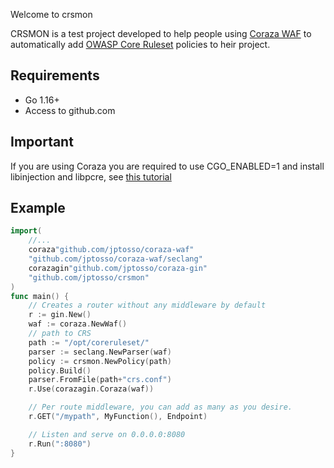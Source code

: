 Welcome to crsmon

CRSMON is a test project developed to help people using [Coraza WAF](https://github.com/jptosso/coraza-waf) to automatically add [OWASP Core Ruleset](https://github.com/coreruleset/coreruleset) policies to heir project.

## Requirements

* Go 1.16+
* Access to github.com

## Important

If you are using Coraza you are required to use CGO_ENABLED=1 and install libinjection and libpcre, see [this tutorial](https://coraza.io/docs/tutorials/dependencies/)

## Example

```go
import(
    //...
    coraza"github.com/jptosso/coraza-waf"
    "github.com/jptosso/coraza-waf/seclang"
    corazagin"github.com/jptosso/coraza-gin"
    "github.com/jptosso/crsmon"
)
func main() {
    // Creates a router without any middleware by default
    r := gin.New()
    waf := coraza.NewWaf()
    // path to CRS
    path := "/opt/coreruleset/"
    parser := seclang.NewParser(waf)
    policy := crsmon.NewPolicy(path)
    policy.Build()
    parser.FromFile(path+"crs.conf")
    r.Use(corazagin.Coraza(waf))

    // Per route middleware, you can add as many as you desire.
    r.GET("/mypath", MyFunction(), Endpoint)

    // Listen and serve on 0.0.0.0:8080
    r.Run(":8080")
}
```
